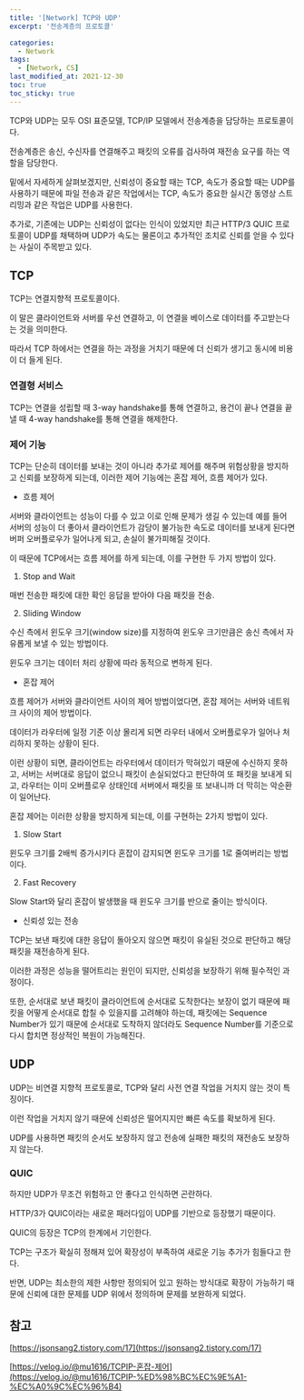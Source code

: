 ```yaml
---
title: '[Network] TCP와 UDP'
excerpt: '전송계층의 프로토콜'

categories:
  - Network
tags:
  - [Network, CS]
last_modified_at: 2021-12-30
toc: true  
toc_sticky: true
---
```


TCP와 UDP는 모두 OSI 표준모델, TCP/IP 모델에서 전송계층을 담당하는 프로토콜이다.

전송계층은 송신, 수신자를 연결해주고 패킷의 오류를 검사하여 재전송 요구를 하는 역할을 담당한다.

밑에서 자세하게 살펴보겠지만, 신뢰성이 중요할 때는 TCP, 속도가 중요할 때는 UDP를 사용하기 때문에 파일 전송과 같은 작업에서는 TCP, 속도가 중요한 실시간 동영상 스트리밍과 같은 작업은 UDP를 사용한다.

추가로, 기존에는 UDP는 신뢰성이 없다는 인식이 있었지만 최근 HTTP/3 QUIC 프로토콜이 UDP를 채택하며 UDP가 속도는 물론이고 추가적인 조치로 신뢰를 얻을 수 있다는 사실이 주목받고 있다. 

## TCP

TCP는 연결지향적 프로토콜이다. 

이 말은 클라이언트와 서버를 우선 연결하고, 이 연결을 베이스로 데이터를 주고받는다는 것을 의미한다. 

따라서 TCP 하에서는 연결을 하는 과정을 거치기 때문에 더 신뢰가 생기고 동시에 비용이 더 들게 된다.

### 연결형 서비스

TCP는 연결을 성립할 때 3-way handshake를 통해 연결하고, 용건이 끝나 연결을 끝낼 때 4-way handshake를 통해 연결을 해제한다.

### 제어 기능

TCP는 단순히 데이터를 보내는 것이 아니라 추가로 제어를 해주며 위험상황을 방지하고 신뢰를 보장하게 되는데, 이러한 제어 기능에는 혼잡 제어, 흐름 제어가 있다.

- 흐름 제어

서버와 클라이언트는 성능이 다를 수 있고 이로 인해 문제가 생길 수  있는데 예를 들어 서버의 성능이 더 좋아서 클라이언트가 감당이 불가능한 속도로 데이터를 보내게 된다면 버퍼 오버플로우가 일어나게 되고, 손실이 불가피해질 것이다.

이 때문에 TCP에서는 흐름 제어를 하게 되는데, 이를 구현한 두 가지 방법이 있다.

1) Stop and Wait

매번 전송한 패킷에 대한 확인 응답을 받아야 다음 패킷을 전송.

2) Sliding Window

수신 측에서 윈도우 크기(window size)를 지정하여 윈도우 크기만큼은 송신 측에서 자유롭게 보낼 수 있는 방법이다.

윈도우 크기는 데이터 처리 상황에 따라 동적으로 변하게 된다.

- 혼잡 제어

흐름 제어가 서버와 클라이언트 사이의 제어 방법이었다면, 혼잡 제어는 서버와 네트워크 사이의 제어 방법이다.

데이터가 라우터에 일정 기준 이상 몰리게 되면 라우터 내에서 오버플로우가 일어나 처리하지 못하는 상황이 된다.

이런 상황이 되면, 클라이언트는 라우터에서 데이터가 막혀있기 때문에 수신하지 못하고, 서버는 서버대로 응답이 없으니 패킷이 손실되었다고 판단하여 또 패킷을 보내게 되고, 라우터는 이미 오버플로우 상태인데 서버에서 패킷을 또 보내니까 더 막히는 악순환이 일어난다.

혼잡 제어는 이러한 상황을 방지하게 되는데, 이를 구현하는 2가지 방법이 있다.

1) Slow Start

윈도우 크기를 2배씩 증가시키다 혼잡이 감지되면 윈도우 크기를 1로 줄여버리는 방법이다.

2) Fast Recovery

Slow Start와 달리 혼잡이 발생했을 때 윈도우 크기를 반으로 줄이는 방식이다.

- 신뢰성 있는 전송

TCP는 보낸 패킷에 대한 응답이 돌아오지 않으면 패킷이 유실된 것으로 판단하고 해당 패킷을 재전송하게 된다.

이러한 과정은 성능을 떨어트리는 원인이 되지만, 신뢰성을 보장하기 위해 필수적인 과정이다.

또한, 순서대로 보낸 패킷이 클라이언트에 순서대로 도착한다는 보장이 없기 때문에 패킷을 어떻게 순서대로 합칠 수 있을지를 고려해야 하는데, 패킷에는 Sequence Number가 있기 때문에 순서대로 도착하지 않더라도 Sequence Number를 기준으로 다시 합치면 정상적인 복원이 가능해진다. 

## UDP

UDP는 비연결 지향적 프로토콜로, TCP와 달리 사전 연결 작업을 거치지 않는 것이 특징이다.

이런 작업을 거치지 않기 때문에 신뢰성은 떨어지지만 빠른 속도를 확보하게 된다.

UDP를 사용하면 패킷의 순서도 보장하지 않고 전송에 실패한 패킷의 재전송도 보장하지 않는다.

### QUIC

하지만 UDP가 무조건 위험하고 안 좋다고 인식하면 곤란하다.

HTTP/3가 QUIC이라는 새로운 패러다임이 UDP를 기반으로 등장했기 때문이다.

QUIC의 등장은 TCP의 한계에서 기인한다.

TCP는 구조가 확실히 정해져 있어 확장성이 부족하여 새로운 기능 추가가 힘들다고 한다.

반면, UDP는 최소한의 제한 사항만 정의되어 있고 원하는 방식대로 확장이 가능하기 때문에 신뢰에 대한 문제를 UDP 위에서 정의하며 문제를 보완하게 되었다.

## 참고

[https://jsonsang2.tistory.com/17](https://jsonsang2.tistory.com/17)

[https://velog.io/@mu1616/TCPIP-혼잡-제어](https://velog.io/@mu1616/TCPIP-%ED%98%BC%EC%9E%A1-%EC%A0%9C%EC%96%B4)